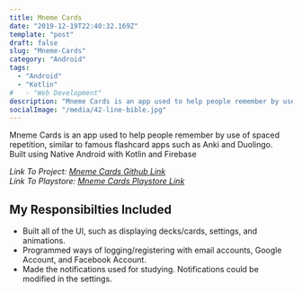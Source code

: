 ```yaml
---
title: Mneme Cards
date: "2019-12-19T22:40:32.169Z"
template: "post"
draft: false
slug: "Mneme-Cards"
category: "Android"
tags:
  - "Android"
  - "Kotlin"
#   - "Web Development"
description: "Mneme Cards is an app used to help people remember by use of spaced repetition, similar to famous flashcard apps such as Anki and Duolingo."
socialImage: "/media/42-line-bible.jpg"
---
```


<!-- - [The first transition](youtube.com)
- [The digital age](#the-digital-age)
- [Loss of humanity through transitions](#loss-of-humanity-through-transitions)
- [Chasing perfection](#chasing-perfection) -->

Mneme Cards is an app used to help people remember by use of spaced repetition, similar to famous flashcard apps such as Anki and Duolingo.<br>
Built using Native Android with Kotlin and Firebase<br>

*Link To Project: [Mneme Cards Github Link](https://github.com/Lambda-School-Labs/flashcards-android)*<br>
*Link To Playstore: [Mneme Cards Playstore Link](https://play.google.com/store/apps/details?id=com.lambda.mnemecards)*

<h2>My Responsibilties Included</h2>

<ul>
  <li>Built all of the UI, such as displaying decks/cards, settings, and animations.</li>
  <li>Programmed ways of logging/registering with email accounts, Google Account, and Facebook Account.</li>
  <li>Made the notifications used for studying. Notifications could be modified in the settings.</li>
</ul>

